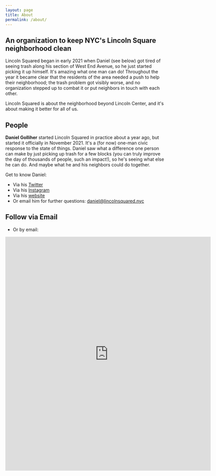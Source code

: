 ```yaml
---
layout: page
title: About
permalink: /about/
---
```


## An organization to keep NYC's Lincoln Square neighborhood clean

Lincoln Squared began in early 2021 when Daniel (see below) got tired of seeing trash along his section of West End Avenue, so he just started picking it up himself. It's amazing what one man can do! Throughout the year it became clear that the residents of the area needed a push to help their neighborhood; the trash problem got visibly worse, and no organization stepped up to combat it or put neighbors in touch with each other. 

Lincoln Squared is about the neighborhood beyond Lincoln Center, and it's about making it better for all of us. 

## People

**Daniel Golliher** started Lincoln Squared in practice about a year ago, but started it officially in November 2021. It's a (for now) one-man civic response to the state of things. Daniel saw what a difference one person can make by just picking up trash for a few blocks (you can truly improve the day of thousands of people, such an impact!), so he's seeing what else he can do. And maybe what he and his neighbors could do together. 

Get to know Daniel:
* Via his [Twitter](https://twitter.com/danielgolliher)
* Via his [Instagram](https://instagram.com/danielgolliher)
* Via his [website](https://danielgolliher.com/)
* Or email him for further questions: [daniel@lincolnsquared.nyc](mailto:daniel@lincolnsquared.nyc)

## Follow via Email

* Or by email:
<iframe src="https://docs.google.com/forms/d/e/1FAIpQLSeQHJ6t1znqqxV5PLWinUIcGiPvtitqICPsxaXZhqkQzVlx_g/viewform?embedded=true" width="640" height="729" frameborder="0" marginheight="0" marginwidth="0">Loading…</iframe>
